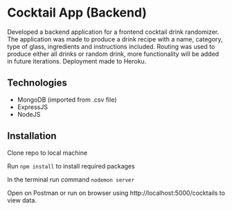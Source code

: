 # Cocktail App (Backend)

Developed a backend application for a frontend cocktail drink randomizer. The application was made to produce a drink recipe with a name, category, type of glass, ingredients and instructions included. Routing was used to produce either all drinks or random drink, more functionality will be added in future iterations. Deployment made to Heroku.

## Technologies
* MongoDB (imported from .csv file)
* ExpressJS
* NodeJS

## Installation

Clone repo to local machine


Run ```npm install``` to install required packages

In the terminal run command ```nodemon server```

Open on Postman or run on browser using http://localhost:5000/cocktails to view data.


